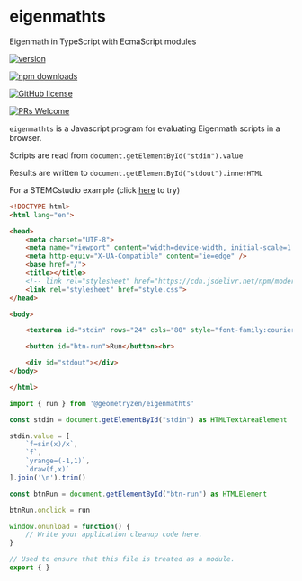 # eigenmathts

Eigenmath in TypeScript with EcmaScript modules

[![version](https://img.shields.io/npm/v/@geometryzen/eigenmathts.svg)](https://www.npmjs.com/package/@geometryzen/eigenmathts) 

[![npm downloads](https://img.shields.io/npm/dm/@geometryzen/eigenmathts.svg)](https://npm-stat.com/charts.html?package=@geometryzen/eigenmathts&from=2022-09-01)

[![GitHub license](https://img.shields.io/badge/license-MIT-blue.svg)](./LICENSE)

[![PRs Welcome](https://img.shields.io/badge/PRs-welcome-brightgreen.svg)](./CONTRIBUTING.md)

`eigenmathts` is a Javascript program for evaluating Eigenmath scripts in a browser.

Scripts are read from `document.getElementById("stdin").value`

Results are written to `document.getElementById("stdout").innerHTML`

For a STEMCstudio example (click [here](https://www.stemcstudio.com/gists/aa8013930a6319728967b566c38b1eb3) to try)

```html
<!DOCTYPE html>
<html lang="en">

<head>
    <meta charset="UTF-8">
    <meta name="viewport" content="width=device-width, initial-scale=1.0" />
    <meta http-equiv="X-UA-Compatible" content="ie=edge" />
    <base href="/">
    <title></title>
    <!-- link rel="stylesheet" href="https://cdn.jsdelivr.net/npm/modern-css-reset/dist/reset.min.css" /-->
    <link rel="stylesheet" href="style.css">
</head>

<body>

    <textarea id="stdin" rows="24" cols="80" style="font-family:courier;font-size:1em" spellcheck="false"></textarea>

    <button id="btn-run">Run</button><br>

    <div id="stdout"></div>
</body>

</html>
```

```typescript
import { run } from '@geometryzen/eigenmathts'

const stdin = document.getElementById("stdin") as HTMLTextAreaElement

stdin.value = [
    `f=sin(x)/x`,
    `f`,
    `yrange=(-1,1)`,
    `draw(f,x)`
].join('\n').trim()

const btnRun = document.getElementById("btn-run") as HTMLElement

btnRun.onclick = run

window.onunload = function() {
    // Write your application cleanup code here.
}

// Used to ensure that this file is treated as a module.
export { }
```
